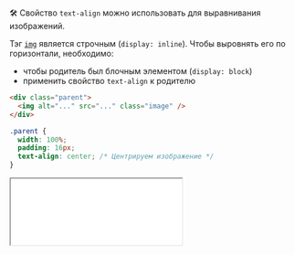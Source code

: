 🛠 Свойство `text-align` можно использовать для выравнивания изображений.

Тэг [`img`](/html/img/) является строчным (`display: inline`).
Чтобы выровнять его по горизонтали, необходимо:
- чтобы родитель был блочным элементом (`display: block`)
- применить свойство `text-align` к родителю
```html
<div class="parent">
  <img alt="..." src="..." class="image" />
</div>
```

```css
.parent {
  width: 100%;
  padding: 16px;
  text-align: center; /* Центрируем изображение */
}
```

<iframe title="Пример выравнивания изображения по горизонтали" src="../demos/image-align/" height="116"></iframe>


